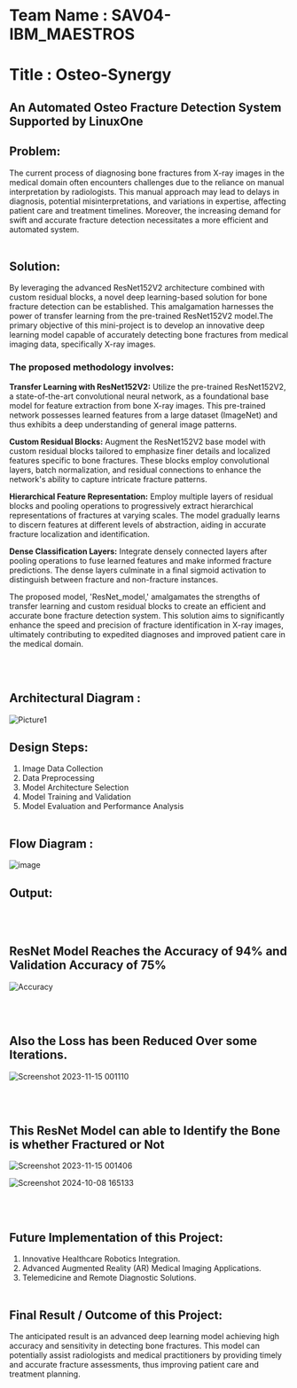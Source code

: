 # Team Name : SAV04-IBM_MAESTROS

# Title : Osteo-Synergy
## An Automated Osteo Fracture Detection System Supported by LinuxOne

## Problem:
The current process of diagnosing bone fractures from X-ray images in the medical domain often encounters challenges due to the reliance on manual interpretation by radiologists. This manual approach may lead to delays in diagnosis, potential misinterpretations, and variations in expertise, affecting patient care and treatment timelines. Moreover, the increasing demand for swift and accurate fracture detection necessitates a more efficient and automated system.
<br></br>

## Solution:
By leveraging the advanced ResNet152V2 architecture combined with custom residual blocks, a novel deep learning-based solution for bone fracture detection can be established. This amalgamation harnesses the power of transfer learning from the pre-trained ResNet152V2 model.The primary objective of this mini-project is to develop an innovative deep learning model capable of accurately detecting bone fractures from medical imaging data, specifically X-ray images.

### The proposed methodology involves:

**Transfer Learning with ResNet152V2:** Utilize the pre-trained ResNet152V2, a state-of-the-art convolutional neural network, as a foundational base model for feature extraction from bone X-ray images. This pre-trained network possesses learned features from a large dataset (ImageNet) and thus exhibits a deep understanding of general image patterns.

**Custom Residual Blocks:** Augment the ResNet152V2 base model with custom residual blocks tailored to emphasize finer details and localized features specific to bone fractures. These blocks employ convolutional layers, batch normalization, and residual connections to enhance the network's ability to capture intricate fracture patterns.

**Hierarchical Feature Representation:** Employ multiple layers of residual blocks and pooling operations to progressively extract hierarchical representations of fractures at varying scales. The model gradually learns to discern features at different levels of abstraction, aiding in accurate fracture localization and identification.

**Dense Classification Layers:** Integrate densely connected layers after pooling operations to fuse learned features and make informed fracture predictions. The dense layers culminate in a final sigmoid activation to distinguish between fracture and non-fracture instances.

The proposed model, 'ResNet_model,' amalgamates the strengths of transfer learning and custom residual blocks to create an efficient and accurate bone fracture detection system. This solution aims to significantly enhance the speed and precision of fracture identification in X-ray images, ultimately contributing to expedited diagnoses and improved patient care in the medical domain.

<br></br>

## Architectural Diagram :
![Picture1](https://github.com/user-attachments/assets/fadea553-0613-4f23-aa3a-dc6ac376fec5)

## Design Steps:

1) Image Data Collection
2) Data Preprocessing
3) Model Architecture Selection
4) Model Training and Validation
5) Model Evaluation and Performance Analysis
<br></br>

## Flow Diagram :
![image](https://github.com/user-attachments/assets/4767923a-31ab-43c3-8ce8-fbf52610d61f)


## Output:
<br></br>
## ResNet Model Reaches the **Accuracy of 94% and Validation Accuracy of 75%**

![Accuracy](https://github.com/naveenkumar12624/19AI701-MINI_PROJECT_TEAM_ML-20/assets/93427235/b1447558-54c6-42f2-85a6-cf58fb745eff)

<br></br>
## Also the **Loss has been Reduced** Over some Iterations.

![Screenshot 2023-11-15 001110](https://github.com/naveenkumar12624/19AI701-MINI_PROJECT_TEAM_ML-20/assets/93427235/e1310cb7-4455-46b2-bca4-b432262907c8)

<br></br>
## This ResNet Model can able to Identify the **Bone is whether Fractured or Not**

![Screenshot 2023-11-15 001406](https://github.com/naveenkumar12624/19AI701-MINI_PROJECT_TEAM_ML-20/assets/93427235/7db5055a-a83d-4d00-a5e8-7cef129a7b7b)

![Screenshot 2024-10-08 165133](https://github.com/user-attachments/assets/8b2d2738-2a45-4a08-aefc-1a8829b47af6)

<br></br>
## Future Implementation of this Project:

1) Innovative Healthcare Robotics Integration.
2) Advanced Augmented Reality (AR) Medical Imaging Applications.
3) Telemedicine and Remote Diagnostic Solutions.
<br></br>

## Final Result / Outcome of this Project:
The anticipated result is an advanced deep learning model achieving high accuracy and sensitivity in detecting bone fractures. This model can potentially assist radiologists and medical practitioners by providing timely and accurate fracture assessments, thus improving patient care and treatment planning.
